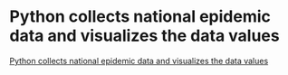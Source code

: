 # Python collects national epidemic data and visualizes the data values
[Python collects national epidemic data and visualizes the data values](https://aiwithcloud.com/2022/09/19/python_collects_national_epidemic_data_and_visualizes_the_data_values/)
